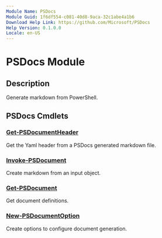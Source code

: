 ```yaml
---
Module Name: PSDocs
Module Guid: 1f6df554-c081-40d8-9aca-32c1abe4a1b6
Download Help Link: https://github.com/Microsoft/PSDocs
Help Version: 0.1.0.0
Locale: en-US
---
```


# PSDocs Module

## Description

Generate markdown from PowerShell.

## PSDocs Cmdlets

### [Get-PSDocumentHeader](Get-PSDocumentHeader.md)

Get the Yaml header from a PSDocs generated markdown file.

### [Invoke-PSDocument](Invoke-PSDocument.md)

Create markdown from an input object.

### [Get-PSDocument](Get-PSDocument.md)

Get document definitions.

### [New-PSDocumentOption](New-PSDocumentOption.md)

Create options to configure document generation.
